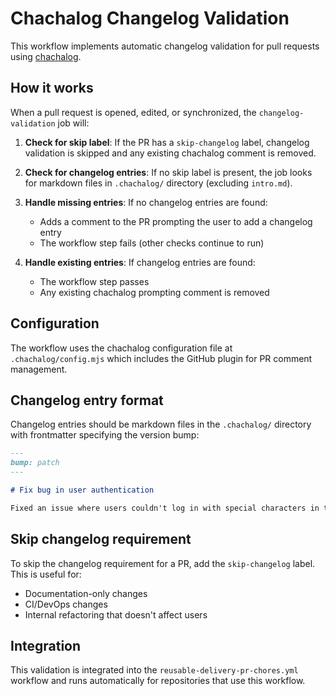 # Chachalog Changelog Validation

This workflow implements automatic changelog validation for pull requests using [chachalog](https://github.com/GauBen/chachalog).

## How it works

When a pull request is opened, edited, or synchronized, the `changelog-validation` job will:

1. **Check for skip label**: If the PR has a `skip-changelog` label, changelog validation is skipped and any existing chachalog comment is removed.

2. **Check for changelog entries**: If no skip label is present, the job looks for markdown files in `.chachalog/` directory (excluding `intro.md`).

3. **Handle missing entries**: If no changelog entries are found:
   - Adds a comment to the PR prompting the user to add a changelog entry
   - The workflow step fails (other checks continue to run)

4. **Handle existing entries**: If changelog entries are found:
   - The workflow step passes
   - Any existing chachalog prompting comment is removed

## Configuration

The workflow uses the chachalog configuration file at `.chachalog/config.mjs` which includes the GitHub plugin for PR comment management.

## Changelog entry format

Changelog entries should be markdown files in the `.chachalog/` directory with frontmatter specifying the version bump:

```markdown
---
bump: patch
---

# Fix bug in user authentication

Fixed an issue where users couldn't log in with special characters in their password.
```

## Skip changelog requirement

To skip the changelog requirement for a PR, add the `skip-changelog` label. This is useful for:
- Documentation-only changes
- CI/DevOps changes
- Internal refactoring that doesn't affect users

## Integration

This validation is integrated into the `reusable-delivery-pr-chores.yml` workflow and runs automatically for repositories that use this workflow.